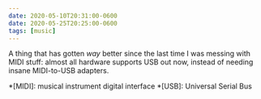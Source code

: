 ```yaml
---
date: 2020-05-10T20:31:00-0600
date: 2020-05-25T20:25:00-0600
tags: [music]
---
```


A thing that has gotten *way* better since the last time I was messing with MIDI stuff: almost all hardware supports USB out now, instead of needing insane MIDI-to-USB adapters.

*[MIDI]: musical instrument digital interface
*[USB]: Universal Serial Bus
